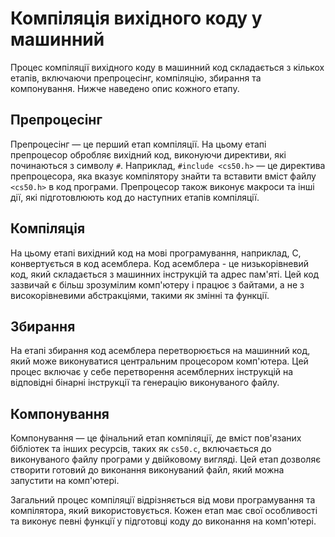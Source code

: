 # Компіляція вихідного коду у машинний

Процес компіляції вихідного коду в машинний код складається з кількох етапів, включаючи препроцесінг, компіляцію, збирання та компонування. Нижче наведено опис кожного етапу.

## Препроцесінг

Препроцесінг — це перший етап компіляції. На цьому етапі препроцесор обробляє вихідний код, виконуючи директиви, які починаються з символу `#`. Наприклад, `#include <cs50.h>` — це директива препроцесора, яка вказує компілятору знайти та вставити вміст файлу `<cs50.h>` в код програми. Препроцесор також виконує макроси та інші дії, які підготовлюють код до наступних етапів компіляції.

## Компіляція

На цьому етапі вихідний код на мові програмування, наприклад, C, конвертується в код асемблера. Код асемблера - це низькорівневий код, який складається з машинних інструкцій та адрес пам'яті. Цей код зазвичай є більш зрозумілим комп'ютеру і працює з байтами, а не з високорівневими абстракціями, такими як змінні та функції.

## Збирання

На етапі збирання код асемблера перетворюється на машинний код, який може виконуватися центральним процесором комп'ютера. Цей процес включає у себе перетворення асемблерних інструкцій на відповідні бінарні інструкції та генерацію виконуваного файлу.

## Компонування

Компонування — це фінальний етап компіляції, де вміст пов'язаних бібліотек та інших ресурсів, таких як `cs50.c`, включається до виконуваного файлу програми у двійковому вигляді. Цей етап дозволяє створити готовий до виконання виконуваний файл, який можна запустити на комп'ютері.

Загальний процес компіляції відрізняється від мови програмування та компілятора, який використовується. Кожен етап має свої особливості та виконує певні функції у підготовці коду до виконання на комп'ютері.
